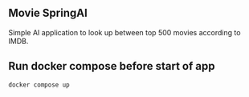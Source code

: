 ## Movie SpringAI

Simple AI application to look up between top 500 movies according to IMDB.

## Run docker compose before start of app
```shell
docker compose up
```
